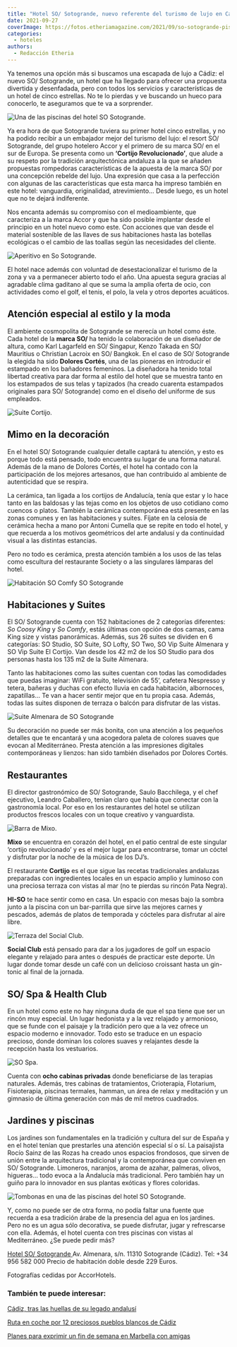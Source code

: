 ```yaml
---
title: "Hotel SO/ Sotogrande, nuevo referente del turismo de lujo en Cádiz"
date: 2021-09-27
coverImage: https://fotos.etheriamagazine.com/2021/09/so-sotogrande-piscina.jpg
categories: 
  - hoteles
authors: 
  - Redacción Etheria
---
```


Ya tenemos una opción más si buscamos una escapada de lujo a Cádiz: el nuevo SO/ Sotogrande, un hotel que ha llegado para ofrecer una propuesta divertida y desenfadada, pero con todos los servicios y características de un hotel de cinco estrellas. No te lo pierdas y ve buscando un hueco para conocerlo, te aseguramos que te va a sorprender.

![Una de las piscinas del hotel SO Sotogrande.](https://fotos.etheriamagazine.com/2021/09/so-sotogrande-piscina.jpg "Una de las piscinas del hotel SO Sotogrande.")

Ya era hora de que Sotogrande tuviera su primer hotel cinco estrellas, y no ha podido 
recibir a un embajador mejor del turismo del lujo: el resort SO/ Sotogrande, del grupo 
hotelero Accor y el primero de su marca SO/ en el sur de Europa. Se presenta como un 
**‘Cortijo Revolucionado’**, que alude a su respeto por la tradición arquitectónica 
andaluza a la que se añaden propuestas rompedoras características de la apuesta de la 
marca SO/ por una concepción rebelde del lujo. Una expresión que casa a la perfección 
con algunas de las características que esta marca ha impreso también en este hotel: 
vanguardia, originalidad, atrevimiento… Desde luego, es un hotel que no te dejará 
indiferente. 

Nos encanta además su compromiso con el medioambiente, que caracteriza a la marca Accor 
y que ha sido posible implantar desde el principio en un hotel nuevo como este. Con 
acciones que van desde el material sostenible de las llaves de sus habitaciones hasta 
las botellas ecológicas o el cambio de las toallas según las necesidades del cliente. 

![Aperitivo en So Sotogrande.](https://fotos.etheriamagazine.com/2021/09/SO-sotogrande-aperitivo.jpg "Aperitivo en So Sotogrande.")

El hotel nace además con voluntad de desestacionalizar el turismo de la zona y va a 
permanecer abierto todo el año. Una apuesta segura gracias al agradable clima gaditano 
al que se suma la amplia oferta de ocio, con actividades como el golf, el tenis, el 
polo, la vela y otros deportes acuáticos. 

## Atención especial al estilo y la moda

El ambiente cosmopolita de Sotogrande se merecía un hotel como éste. Cada hotel de la 
**marca SO/** ha tenido la colaboración de un diseñador de altura, como Karl Lagarfeld 
en SO/ Singapur, Kenzo Takada en SO/ Mauritius o Christian Lacroix en SO/ Bangkok. En el 
caso de SO/ Sotogrande la elegida ha sido **Dolores Cortés**, una de las pioneras en 
introducir el estampado en los bañadores femeninos. La diseñadora ha tenido total 
libertad creativa para dar forma al estilo del hotel que se muestra tanto en los 
estampados de sus telas y tapizados (ha creado cuarenta estampados originales para SO/ 
Sotogrande) como en el diseño del uniforme de sus empleados. 

![Suite Cortijo.](https://fotos.etheriamagazine.com/2021/09/so-sotogrande-suite-cortijo.jpg "Detalle de la Suite Cortijo.")

## Mimo en la decoración

En el hotel SO/ Sotogrande cualquier detalle captará tu atención, y esto es porque todo 
está pensado, todo encuentra su lugar de una forma natural. Además de la mano de Dolores 
Cortés, el hotel ha contado con la participación de los mejores artesanos, que han 
contribuido al ambiente de autenticidad que se respira. 

La cerámica, tan ligada a los cortijos de Andalucía, tenía que estar y lo hace tanto en 
las baldosas y las tejas como en los objetos de uso cotidiano como cuencos o platos. 
También la cerámica contemporánea está presente en las zonas comunes y en las 
habitaciones y suites. Fíjate en la celosía de cerámica hecha a mano por Antoni Cumella 
que se repite en todo el hotel, y que recuerda a los motivos geométricos del arte 
andalusí y da continuidad visual a las distintas estancias. 

Pero no todo es cerámica, presta atención también a los usos de las telas como escultura 
del restaurante Society o a las singulares lámparas del hotel. 

![Habitación SO Comfy SO Sotogrande](https://fotos.etheriamagazine.com/2021/09/so-sotogrande-habitacion-so-comfy.jpg "Habitación SO Comfy.")

## Habitaciones y Suites

El SO/ Sotogrande cuenta con 152 habitaciones de 2 categorías diferentes: _So Coosy 
King_ y _So Comfy_, estás últimas con opción de dos camas, cama King size y vistas 
panorámicas. Además, sus 26 suites se dividen en 6 categorías: SO Studio, SO Suite, SO 
Lofty, SO Two, SO Vip Suite Almenara y SO Vip Suite El Cortijo. Van desde los 42 m2 de 
los SO Studio para dos personas hasta los 135 m2 de la Suite Almenara. 

Tanto las habitaciones como las suites cuentan con todas las comodidades que puedas 
imaginar: WiFi gratuito, televisión de 55’, cafetera Nespresso y tetera, bañeras y 
duchas con efecto lluvia en cada habitación, albornoces, zapatillas… Te van a hacer 
sentir mejor que en tu propia casa. Además, todas las suites disponen de terraza o 
balcón para disfrutar de las vistas. 

![Suite Almenara de SO Sotogrande](https://fotos.etheriamagazine.com/2021/09/so-sotogrande-suite.jpg "Suite Almenara.")

Su decoración no puede ser más bonita, con una atención a los pequeños detalles que te 
encantará y una acogedora paleta de colores suaves que evocan al Mediterráneo. Presta 
atención a las impresiones digitales contemporáneas y lienzos: han sido también 
diseñados por Dolores Cortés. 

## Restaurantes

El director gastronómico de SO/ Sotogrande, Saulo Bacchilega, y el chef ejecutivo, 
Leandro Caballero, tenían claro que había que conectar con la gastronomía local. Por eso 
en los restaurantes del hotel se utilizan productos frescos locales con un toque 
creativo y vanguardista. 

![Barra de Mixo.](https://fotos.etheriamagazine.com/2021/09/so-sotogrande-MiXo.jpg "Barra de Mixo.")

**Mixo** se encuentra en corazón del hotel, en el patio central de este singular 
‘cortijo revolucionado’ y es el mejor lugar para encontrarse, tomar un cóctel y 
disfrutar por la noche de la música de los DJ’s. 

El restaurante **Cortijo** es el que sigue las recetas tradicionales andaluzas 
preparadas con ingredientes locales en un espacio amplio y luminoso con una preciosa 
terraza con vistas al mar (no te pierdas su rincón Pata Negra). 

**HI-SO** te hace sentir como en casa. Un espacio con mesas bajo la sombra junto a la 
piscina con un bar-parrilla que sirve las mejores carnes y pescados, además de platos de 
temporada y cócteles para disfrutar al aire libre. 

![Terraza del Social Club.](https://fotos.etheriamagazine.com/2021/09/social-club-terraza.jpg "Terraza del Social Club.")

**Social Club** está pensado para dar a los jugadores de golf un espacio elegante y 
relajado para antes o después de practicar este deporte. Un lugar donde tomar desde un 
café con un delicioso croissant hasta un gin-tonic al final de la jornada. 

## SO/ Spa & Health Club

En un hotel como este no hay ninguna duda de que el spa tiene que ser un rincón muy 
especial. Un lugar hedonista y a la vez relajado y armonioso, que se funde con el 
paisaje y la tradición pero que a la vez ofrece un espacio moderno e innovador. Todo 
esto se traduce en un espacio precioso, donde dominan los colores suaves y relajantes 
desde la recepción hasta los vestuarios. 

![SO Spa.](https://fotos.etheriamagazine.com/2021/09/So-sotogrande-spa.jpg "SO Spa.")

Cuenta con **ocho cabinas privadas** donde beneficiarse de las terapias naturales. 
Además, tres cabinas de tratamientos, Crioterapia, Flotarium, Fisioterapia, piscinas 
termales, hamman, un área de relax y meditación y un gimnasio de última generación con 
más de mil metros cuadrados. 

## Jardines y piscinas

Los jardines son fundamentales en la tradición y cultura del sur de España y en el hotel 
tenían que prestarles una atención especial sí o sí. La paisajista Rocío Sainz de las 
Rozas ha creado unos espacios frondosos, que sirven de unión entre la arquitectura 
tradicional y la contemporánea que conviven en SO/ Sotogrande. Limoneros, naranjos, 
aroma de azahar, palmeras, olivos, higueras… todo evoca a la Andalucía más tradicional. 
Pero también hay un guiño para lo innovador en sus plantas exóticas y flores coloridas. 

![Tombonas en una de las piscinas del hotel SO Sotogrande.](https://fotos.etheriamagazine.com/2021/09/so-sotogrande-piscina-hamacas.jpg "Tombonas en una de las piscinas del hotel SO Sotogrande.")

Y, como no puede ser de otra forma, no podía faltar una fuente que recuerda a esa 
tradición árabe de la presencia del agua en los jardines. Pero no es un agua sólo 
decorativa, se puede disfrutar, jugar y refrescarse con ella. Además, el hotel cuenta 
con tres piscinas con vistas al Mediterráneo. ¿Se puede pedir más? 

[Hotel SO/ Sotogrande ](https://www.so-sotogrande.com/es/)Av. Almenara, s/n. 11310 
Sotogrande (Cádiz). Tel: +34 956 582 000 Precio de habitación doble desde 229 Euros. 

Fotografías cedidas por AccorHotels. 

### También te puede interesar:

[Cádiz, tras las huellas de su legado 
andalusí](https://etheriamagazine.com/2019/05/20/viajar-con-amigas-que-hacer-en-cadiz/) 

[Ruta en coche por 12 preciosos pueblos blancos de 
Cádiz](https://etheriamagazine.com/2018/11/02/ruta-por-los-pueblos-blancos-de-cadiz/) 

[Planes para exprimir un fin de semana en Marbella con 
amigas](https://etheriamagazine.com/2019/06/11/guia-practica-para-exprimir-marbella-con-amigas-en-un-fin-de-semana/)
